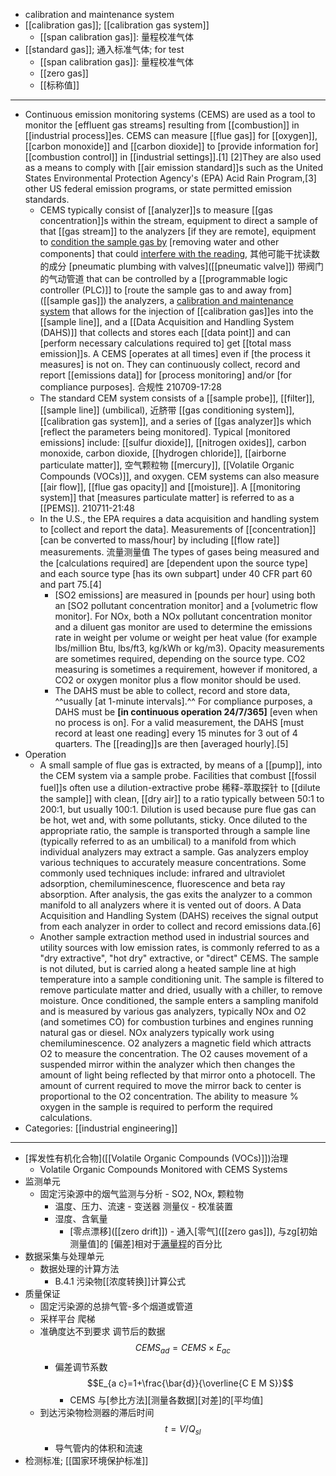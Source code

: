 - calibration and maintenance system
- [[calibration gas]]; [[calibration gas system]]
    - [[span calibration gas]]: 量程校准气体
- [[standard gas]]; 通入标准气体; for test
    - [[span calibration gas]]: 量程校准气体
    - [[zero gas]]
    - [[标称值]]
- ---
- Continuous emission monitoring systems (CEMS) are used as a tool to monitor the [effluent gas streams] resulting from [[combustion]] in [[industrial process]]es. CEMS can measure [[flue gas]] for [[oxygen]], [[carbon monoxide]] and [[carbon dioxide]] to [provide information for] [[combustion control]] in [[industrial settings]].[1] [2]They are also used as a means to comply with [[air emission standard]]s such as the United States Environmental Protection Agency's (EPA) Acid Rain Program,[3] other US federal emission programs, or state permitted emission standards. 
    - CEMS typically consist of [[analyzer]]s to measure [[gas concentration]]s within the stream, equipment to direct a sample of that [[gas stream]] to the analyzers [if they are remote], equipment to [condition the sample gas by](((bbZEcva84))) [removing water and other components] that could [interfere with the reading](((7oe5A25j1))), 其他可能干扰读数的成分 [pneumatic plumbing with valves]([[pneumatic valve]]) 带阀门的气动管道 that can be controlled by a [[programmable logic controller (PLC)]] to [route the sample gas to and away from]([[sample gas]]) the analyzers, a [calibration and maintenance system](((FSMdqAh5X))) that allows for the injection of [[calibration gas]]es into the [[sample line]], and a [[Data Acquisition and Handling System (DAHS)]] that collects and stores each [[data point]] and can [perform necessary calculations required to] get [[total mass emission]]s. A CEMS [operates at all times] even if [the process it measures] is not on. They can continuously collect, record and report [[emissions data]] for [process monitoring] and/or [for compliance purposes]. 合规性
210709-17:28
    - The standard CEM system consists of a [[sample probe]], [[filter]], [[sample line]] (umbilical), 近脐带 [[gas conditioning system]], [[calibration gas system]], and a series of [[gas analyzer]]s which [reflect the parameters being monitored]. Typical [monitored emissions] include: [[sulfur dioxide]], [[nitrogen oxides]], carbon monoxide, carbon dioxide, [[hydrogen chloride]], [[airborne particulate matter]], 空气颗粒物 [[mercury]], [[Volatile Organic Compounds (VOCs)]], and oxygen. CEM systems can also measure [[air flow]], [[flue gas opacity]] and [[moisture]]. A [[monitoring system]] that [measures particulate matter] is referred to as a [[PEMS]].
210711-21:48
    - In the U.S., the EPA requires a data acquisition and handling system to [collect and report the data]. Measurements of [[concentration]] [can be converted to mass/hour] by including [[flow rate]] measurements. 流量测量值 The types of gases being measured and the [calculations required] are [dependent upon the source type] and each source type [has its own subpart] under 40 CFR part 60 and part 75.[4] 
        - [SO2 emissions] are measured in [pounds per hour] using both an [SO2 pollutant concentration monitor] and a [volumetric flow monitor]. For NOx, both a NOx pollutant concentration monitor and a diluent gas monitor are used to determine the emissions rate in weight per volume or weight per heat value (for example lbs/million Btu, lbs/ft3, kg/kWh or kg/m3). Opacity measurements are sometimes required, depending on the source type. CO2 measuring is sometimes a requirement, however if monitored, a CO2 or oxygen monitor plus a flow monitor should be used. 
        - The DAHS must be able to collect, record and store data, ^^usually [at 1-minute intervals].^^ For compliance purposes, a DAHS must be **[in continuous operation 24/7/365]** [even when no process is on]. For a valid measurement, the DAHS [must record at least one reading] every 15 minutes for 3 out of 4 quarters. The [[reading]]s are then [averaged hourly].[5]
- Operation
    - A small sample of flue gas is extracted, by means of a [[pump]], into the CEM system via a sample probe. Facilities that combust [[fossil fuel]]s often use a dilution-extractive probe 稀释-萃取探针 to [[dilute the sample]] with clean, [[dry air]] to a ratio typically between 50:1 to 200:1, but usually 100:1. Dilution is used because pure flue gas can be hot, wet and, with some pollutants, sticky. Once diluted to the appropriate ratio, the sample is transported through a sample line (typically referred to as an umbilical) to a manifold from which individual analyzers may extract a sample. Gas analyzers employ various techniques to accurately measure concentrations. Some commonly used techniques include: infrared and ultraviolet adsorption, chemiluminescence, fluorescence and beta ray absorption. After analysis, the gas exits the analyzer to a common manifold to all analyzers where it is vented out of doors. A Data Acquisition and Handling System (DAHS) receives the signal output from each analyzer in order to collect and record emissions data.[6]
    - Another sample extraction method used in industrial sources and utility sources with low emission rates, is commonly referred to as a "dry extractive", "hot dry" extractive, or "direct" CEMS. The sample is not diluted, but is carried along a heated sample line at high temperature into a sample conditioning unit. The sample is filtered to remove particulate matter and dried, usually with a chiller, to remove moisture. Once conditioned, the sample enters a sampling manifold and is measured by various gas analyzers, typically NOx and O2 (and sometimes CO) for combustion turbines and engines running natural gas or diesel. NOx analyzers typically work using chemiluminescence. O2 analyzers a magnetic field which attracts O2 to measure the concentration. The O2 causes movement of a suspended mirror within the analyzer which then changes the amount of light being reflected by that mirror onto a photocell. The amount of current required to move the mirror back to center is proportional to the O2 concentration. The ability to measure % oxygen in the sample is required to perform the required calculations.
- Categories: [[industrial engineering]]
- ---
- [挥发性有机化合物]([[Volatile Organic Compounds (VOCs)]])治理 
    - Volatile Organic Compounds Monitored with CEMS Systems 
- 监测单元
    - 固定污染源中的烟气监测与分析 - SO2, NOx, 颗粒物 
        - 温度、压力、流速 - 变送器 测量仪 - 校准装置
        - 湿度、含氧量
            - [零点漂移]([[zero drift]]) - 通入[零气]([[zero gas]]), 与zg[初始测量值]的 [偏差]相对于[满量程](((gvmEgkJWk)))的百分比
- 数据采集与处理单元
    - 数据处理的计算方法
        - B.4.1 污染物[[浓度转换]]计算公式
- 质量保证
    - 固定污染源的总排气管-多个烟道或管道
    - 采样平台 爬梯
    - 准确度达不到要求 调节后的数据 $$CEMS_{a d}=CEMS \times E_{a c}$$ 
        - 偏差调节系数 $$E_{a c}=1+\frac{\bar{d}}{\overline{C E M S}}$$ 
            - CEMS 与[参比方法][测量各数据][对差]的[平均值]
    - 到达污染物检测器的滞后时间 $$t=V / Q_{s l}$$
        - 导气管内的体积和流速
- 检测标准; [[国家环境保护标准]]
